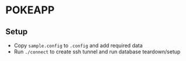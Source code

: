 # POKEAPP

## Setup

- Copy `sample.config` to `.config` and add required data
- Run `./connect` to create ssh tunnel and run database teardown/setup
